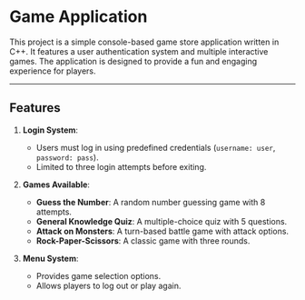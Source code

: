 # Game Application

This project is a simple console-based game store application written in C++. It features a user authentication system and multiple interactive games. The application is designed to provide a fun and engaging experience for players.

---

## Features
1. **Login System**:
   - Users must log in using predefined credentials (`username: user`, `password: pass`).
   - Limited to three login attempts before exiting.

2. **Games Available**:
   - **Guess the Number**: A random number guessing game with 8 attempts.
   - **General Knowledge Quiz**: A multiple-choice quiz with 5 questions.
   - **Attack on Monsters**: A turn-based battle game with attack options.
   - **Rock-Paper-Scissors**: A classic game with three rounds.

3. **Menu System**:
   - Provides game selection options.
   - Allows players to log out or play again.
